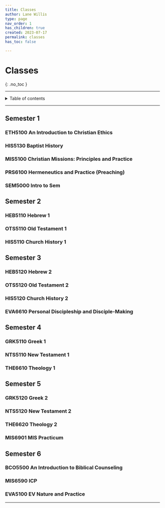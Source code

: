 ```yaml
---
title: Classes
author: Lane Willis
type: page
nav_order: 1
has_children: true
created: 2023-07-17
permalink: classes
has_toc: false

---
```


# Classes
{: .no_toc }

---

<details closed markdown="block">
  <summary>
    Table of contents
  </summary>
  {: .text-delta }
1. TOC
{:toc}
</details>

---

## Semester 1

### ETH5100 An Introduction to Christian Ethics

### HIS5130 Baptist History

### MIS5100 Christian Missions: Principles and Practice

### PRS6100 Hermeneutics and Practice (Preaching)

### SEM5000 Intro to Sem

## Semester 2

### HEB5110 Hebrew 1

### OTS5110 Old Testament 1

### HIS5110 Church History 1

## Semester 3

### HEB5120 Hebrew 2

### OTS5120 Old Testament 2

### HIS5120 Church History 2

### EVA6610 Personal Discipleship and Disciple-Making

## Semester 4

### GRK5110 Greek 1

### NTS5110 New Testament 1

### THE6610 Theology 1

## Semester 5

### GRK5120 Greek 2

### NTS5120 New Testament 2

### THE6620 Theology 2

### MIS6901 MIS Practicum

## Semester 6

### BCO5500 An Introduction to Biblical Counseling

### MIS6590 ICP

### EVA5100 EV Nature and Practice

---